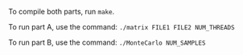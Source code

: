 To compile both parts, run `make`.

To run part A, use the command: `./matrix FILE1 FILE2 NUM_THREADS`

To run part B, use the command: `./MonteCarlo NUM_SAMPLES`
